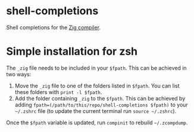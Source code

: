 # shell-completions

Shell completions for the [Zig compiler](https://github.com/ziglang/zig).

# Simple installation for zsh
The `_zig` file needs to be included in your `$fpath`. This can be achieved in two ways:
1. Move the `_zig` file to one of the folders listed in `$fpath`. You can list these folders with `print -l $fpath`.
2. Add the folder containing `_zig` to the `$fpath`. This can be achieved by adding `fpath=(/path/to/this/repo/shell-completions $fpath)` to your `~/.zshrc` file (to update the current terminal run `source ~/.zshrc`).

Once the `$fpath` variable is updated, run `compinit` to rebuild `~/.zcompdump`.
